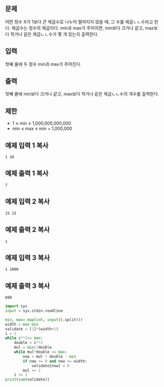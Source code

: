 ## 문제

어떤 정수 X가 1보다 큰 제곱수로 나누어 떨어지지 않을 때, 그 수를 제곱ㄴㄴ수라고 한다. 제곱수는 정수의 제곱이다. min과 max가 주어지면, min보다 크거나 같고, max보다 작거나 같은 제곱ㄴㄴ수가 몇 개 있는지 출력한다.

## 입력

첫째 줄에 두 정수 min과 max가 주어진다.

## 출력

첫째 줄에 min보다 크거나 같고, max보다 작거나 같은 제곱ㄴㄴ수의 개수를 출력한다.

## 제한

- 1 ≤ min ≤ 1,000,000,000,000
- min ≤ max ≤ min + 1,000,000

## 예제 입력 1 복사

```
1 10
```

## 예제 출력 1 복사

```
7
```

## 예제 입력 2 복사

```
15 15
```

## 예제 출력 2 복사

```
1
```

## 예제 입력 3 복사

```
1 1000
```

## 예제 출력 3 복사

```
608
```



```python
import sys
input = sys.stdin.readline

min, max= map(int, input().split())
width = max-min
validate = [1]*(width+1) 
i = 2
while i**2<= max:
    double = i**2
    mul = min//double
    while mul*double <= max:
        now = mul * double - min
        if now >= 0 and now <= width:
            validate[now] = 0
        mul += 1
    i += 1
print(sum(validate))
```
